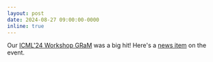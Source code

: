 ```yaml
---
layout: post
date: 2024-08-27 09:00:00-0000
inline: true
---
```


Our [ICML'24 Workshop GRaM](https://gram-workshop.github.io/) was a big hit! Here's a [news item](https://ivi.fnwi.uva.nl/ellis/2024/10/24/ellis-essir-2024-aligning-two-networks-for-the-advancement-of-ir-research-and-community-2/) on the event.
